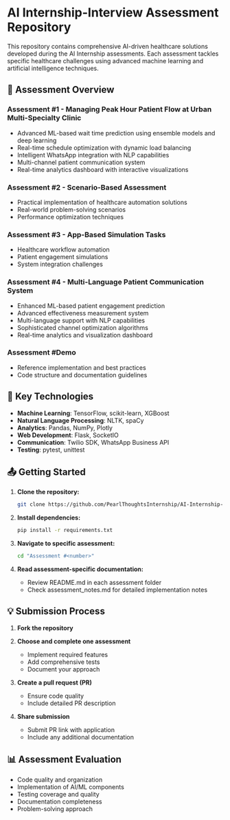 # AI Internship-Interview Assessment Repository

This repository contains comprehensive AI-driven healthcare solutions developed during the AI Internship assessments. Each assessment tackles specific healthcare challenges using advanced machine learning and artificial intelligence techniques.

## 📌 Assessment Overview

### Assessment #1 - Managing Peak Hour Patient Flow at Urban Multi-Specialty Clinic
- Advanced ML-based wait time prediction using ensemble models and deep learning
- Real-time schedule optimization with dynamic load balancing
- Intelligent WhatsApp integration with NLP capabilities
- Multi-channel patient communication system
- Real-time analytics dashboard with interactive visualizations

### Assessment #2 - Scenario-Based Assessment
- Practical implementation of healthcare automation solutions
- Real-world problem-solving scenarios
- Performance optimization techniques

### Assessment #3 - App-Based Simulation Tasks
- Healthcare workflow automation
- Patient engagement simulations
- System integration challenges

### Assessment #4 - Multi-Language Patient Communication System
- Enhanced ML-based patient engagement prediction
- Advanced effectiveness measurement system
- Multi-language support with NLP capabilities
- Sophisticated channel optimization algorithms
- Real-time analytics and visualization dashboard

### Assessment #Demo
- Reference implementation and best practices
- Code structure and documentation guidelines

## 🚀 Key Technologies

- **Machine Learning**: TensorFlow, scikit-learn, XGBoost
- **Natural Language Processing**: NLTK, spaCy
- **Analytics**: Pandas, NumPy, Plotly
- **Web Development**: Flask, SocketIO
- **Communication**: Twilio SDK, WhatsApp Business API
- **Testing**: pytest, unittest

## 📤 Getting Started

1. **Clone the repository:**
   ```bash
   git clone https://github.com/PearlThoughtsInternship/AI-Internship-Interview-Assessment.git
   ```

2. **Install dependencies:**
   ```bash
   pip install -r requirements.txt
   ```

3. **Navigate to specific assessment:**
   ```bash
   cd "Assessment #<number>"
   ```

4. **Read assessment-specific documentation:**
   - Review README.md in each assessment folder
   - Check assessment_notes.md for detailed implementation notes

## 💡 Submission Process

1. **Fork the repository**

2. **Choose and complete one assessment**
   - Implement required features
   - Add comprehensive tests
   - Document your approach

3. **Create a pull request (PR)**
   - Ensure code quality
   - Include detailed PR description

4. **Share submission**
   - Submit PR link with application
   - Include any additional documentation

## 📊 Assessment Evaluation

- Code quality and organization
- Implementation of AI/ML components
- Testing coverage and quality
- Documentation completeness
- Problem-solving approach



